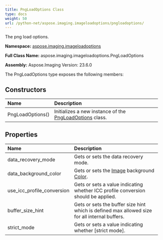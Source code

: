 ```yaml
---
title: PngLoadOptions Class
type: docs
weight: 50
url: /python-net/aspose.imaging.imageloadoptions/pngloadoptions/
---
```


The png load options.

**Namespace:** [aspose.imaging.imageloadoptions](/imaging/python-net/aspose.imaging.imageloadoptions/)

**Full Class Name:** aspose.imaging.imageloadoptions.PngLoadOptions

**Assembly:**  Aspose.Imaging Version: 23.6.0

The PngLoadOptions type exposes the following members:
## **Constructors**
|**Name**|**Description**|
| :- | :- |
|PngLoadOptions()|Initializes a new instance of the [PngLoadOptions](/imaging/python-net/aspose.imaging.imageloadoptions/pngloadoptions/) class.|
## **Properties**
|**Name**|**Description**|
| :- | :- |
|data_recovery_mode|Gets or sets the data recovery mode.|
|data_background_color|Gets or sets the [Image](/imaging/python-net/aspose.imaging/image/) background [Color](/imaging/python-net/aspose.imaging/color/).|
|use_icc_profile_conversion|Gets or sets a value indicating whether ICC profile conversion should be applied.|
|buffer_size_hint|Gets or sets the buffer size hint which is defined max allowed size for all internal buffers.|
|strict_mode|Gets or sets a value indicating whether [strict mode].|
